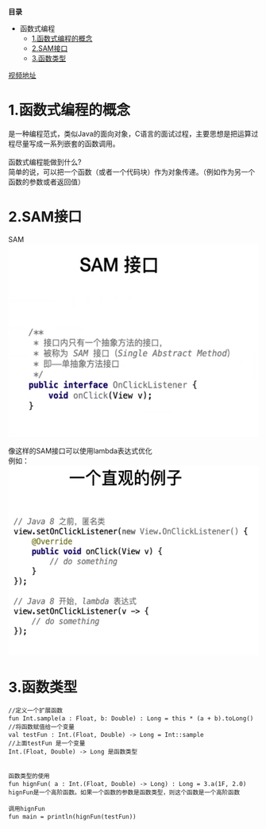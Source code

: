 

**目录**

<!--- TOC -->

* 函数式编程
  * [1.函数式编程的概念](#1函数式编程的概念)
  * [2.SAM接口](#2SAM接口)
  * [3.函数类型](#3函数类型)

  

<!--- END_TOC -->

[视频地址](https://www.itdks.com/Course/detail?id=117257)


# 1.函数式编程的概念
是一种编程范式，类似Java的面向对象，C语言的面试过程，主要思想是把运算过程尽量写成一系列嵌套的函数调用。
<br/>  
函数式编程能做到什么?  
简单的说，可以把一个函数（或者一个代码块）作为对象传递。（例如作为另一个函数的参数或者返回值）
<br/>  
  

# 2.SAM接口
SAM  
![SAM接口](https://raw.githubusercontent.com/firsthubgit/LearnKotlinDemo/master/Images/SAM接口.jpeg)  

像这样的SAM接口可以使用lambda表达式优化  
例如：
![sam接口使用lambda例子](https://raw.githubusercontent.com/firsthubgit/LearnKotlinDemo/master/Images/sam接口使用lambda例子.jpeg)  




# 3.函数类型

```
//定义一个扩展函数
fun Int.sample(a : Float, b: Double) : Long = this * (a + b).toLong() 
//将函数赋值给一个变量 
val testFun : Int.(Float, Double) -> Long = Int::sample 
//上面testFun 是一个变量
Int.(Float, Double) -> Long 是函数类型


函数类型的使用
fun hignFun( a : Int.(Float, Double) -> Long) : Long = 3.a(1F, 2.0) 
hignFun是一个高阶函数。如果一个函数的参数是函数类型，则这个函数是一个高阶函数

调用hignFun
fun main = println(hignFun(testFun))

```